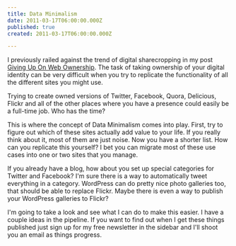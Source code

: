 ```yaml
---
title: Data Minimalism
date: 2011-03-17T06:00:00.000Z
published: true
created: 2011-03-17T06:00:00.000Z

---
```


I previously railed against the trend of digital sharecropping in my post [Giving Up On Web Ownership](/essays/giving-up-on-web-ownership/). The task of taking ownership of your digital identity can be very difficult when you try to replicate the functionality of all the different sites you might use.

Trying to create owned versions of Twitter, Facebook, Quora, Delicious, Flickr and all of the other places where you have a presence could easily be a full-time job. Who has the time?

This is where the concept of Data Minimalism comes into play. First, try to figure out which of these sites actually add value to your life. If you really think about it, most of them are just noise. Now you have a shorter list. How can you replicate this yourself? I bet you can migrate most of these use cases into one or two sites that you manage.

If you already have a blog, how about you set up special categories for Twitter and Facebook? I'm sure there is a way to automatically tweet everything in a category. WordPress can do pretty nice photo galleries too, that should be able to replace Flickr. Maybe there is even a way to publish your WordPress galleries to Flickr?

I'm going to take a look and see what I can do to make this easier. I have a couple ideas in the pipeline. If you want to find out when I get these things published just sign up for my free newsletter in the sidebar and I'll shoot you an email as things progress.


